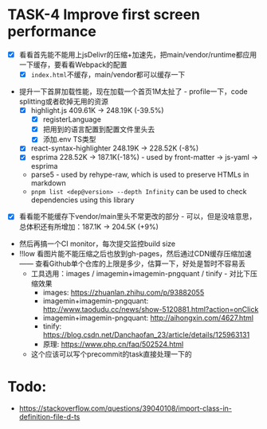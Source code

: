 # TASK-4 Improve first screen performance 

* [x] 看看首先能不能用上jsDelivr的压缩+加速先，把main/vendor/runtime都应用一下缓存，要看看Webpack的配置
  * [x] `index.html`不缓存，main/vendor都可以缓存一下
* 提升一下首屏加载性能，现在加载一个首页1M太扯了 - profile一下，code splitting或者砍掉无用的资源
  * [x] highlight.js 409.61K -> 248.19K (-39.5%)
    * [x] registerLanguage
    * [x] 把用到的语言配置到配置文件里头去
    * [x] 添加.env TS类型
  * [x] react-syntax-highlighter 248.19K -> 228.52K (-8%)
  * [x] esprima 228.52K -> 187.1K(-18%) - used by front-matter  -> js-yaml -> esprima
  * parse5 - used by rehype-raw, which is used to preserve HTMLs in markdown
  * `pnpm list <dep@version> --depth Infinity` can be used to check dependencies using this library
* [x] 看看能不能缓存下vendor/main里头不常更改的部分 - 可以，但是没啥意思，总体积还有所增加：187.1K -> 204.5K (+9%)
* 然后再搞一个CI monitor，每次提交监控build size
* !!low 看图片能不能压缩之后也放到gh-pages，然后通过CDN缓存压缩加速 —— 查看Github单个仓库的上限是多少，估算一下，好处是暂时不容易丢
  * 工具选用：images / imagemin+imagemin-pngquant / tinify - 对比下压缩效果
    * images: https://zhuanlan.zhihu.com/p/93882055
    * imagemin+imagemin-pngquant: http://www.taodudu.cc/news/show-5120881.html?action=onClick
    * imagemin+imagemin-pngquant: http://aihongxin.com/4627.html
    * tinify: https://blog.csdn.net/Danchaofan_23/article/details/125963131
    * 原理: https://www.php.cn/faq/502524.html
  * 这个应该可以写个precommit的task直接处理一下的

# Todo:

* https://stackoverflow.com/questions/39040108/import-class-in-definition-file-d-ts
